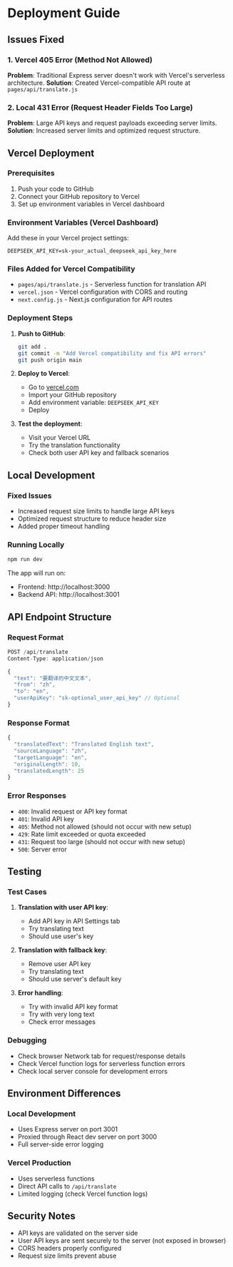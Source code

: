 # Deployment Guide

## Issues Fixed

### 1. Vercel 405 Error (Method Not Allowed)
**Problem**: Traditional Express server doesn't work with Vercel's serverless architecture.
**Solution**: Created Vercel-compatible API route at `pages/api/translate.js`

### 2. Local 431 Error (Request Header Fields Too Large)
**Problem**: Large API keys and request payloads exceeding server limits.
**Solution**: Increased server limits and optimized request structure.

## Vercel Deployment

### Prerequisites
1. Push your code to GitHub
2. Connect your GitHub repository to Vercel
3. Set up environment variables in Vercel dashboard

### Environment Variables (Vercel Dashboard)
Add these in your Vercel project settings:
```
DEEPSEEK_API_KEY=sk-your_actual_deepseek_api_key_here
```

### Files Added for Vercel Compatibility
- `pages/api/translate.js` - Serverless function for translation API
- `vercel.json` - Vercel configuration with CORS and routing
- `next.config.js` - Next.js configuration for API routes

### Deployment Steps
1. **Push to GitHub**:
   ```bash
   git add .
   git commit -m "Add Vercel compatibility and fix API errors"
   git push origin main
   ```

2. **Deploy to Vercel**:
   - Go to [vercel.com](https://vercel.com)
   - Import your GitHub repository
   - Add environment variable: `DEEPSEEK_API_KEY`
   - Deploy

3. **Test the deployment**:
   - Visit your Vercel URL
   - Try the translation functionality
   - Check both user API key and fallback scenarios

## Local Development

### Fixed Issues
- Increased request size limits to handle large API keys
- Optimized request structure to reduce header size
- Added proper timeout handling

### Running Locally
```bash
npm run dev
```

The app will run on:
- Frontend: http://localhost:3000
- Backend API: http://localhost:3001

## API Endpoint Structure

### Request Format
```javascript
POST /api/translate
Content-Type: application/json

{
  "text": "要翻译的中文文本",
  "from": "zh",
  "to": "en",
  "userApiKey": "sk-optional_user_api_key" // Optional
}
```

### Response Format
```javascript
{
  "translatedText": "Translated English text",
  "sourceLanguage": "zh",
  "targetLanguage": "en",
  "originalLength": 10,
  "translatedLength": 25
}
```

### Error Responses
- `400`: Invalid request or API key format
- `401`: Invalid API key
- `405`: Method not allowed (should not occur with new setup)
- `429`: Rate limit exceeded or quota exceeded
- `431`: Request too large (should not occur with new setup)
- `500`: Server error

## Testing

### Test Cases
1. **Translation with user API key**:
   - Add API key in API Settings tab
   - Try translating text
   - Should use user's key

2. **Translation with fallback key**:
   - Remove user API key
   - Try translating text
   - Should use server's default key

3. **Error handling**:
   - Try with invalid API key format
   - Try with very long text
   - Check error messages

### Debugging
- Check browser Network tab for request/response details
- Check Vercel function logs for serverless function errors
- Check local server console for development errors

## Environment Differences

### Local Development
- Uses Express server on port 3001
- Proxied through React dev server on port 3000
- Full server-side error logging

### Vercel Production
- Uses serverless functions
- Direct API calls to `/api/translate`
- Limited logging (check Vercel function logs)

## Security Notes
- API keys are validated on the server side
- User API keys are sent securely to the server (not exposed in browser)
- CORS headers properly configured
- Request size limits prevent abuse
